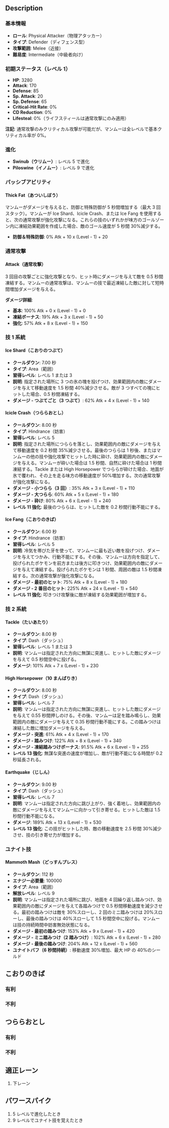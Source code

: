 ## Description

### 基本情報

- **ロール**: Physical Attacker（物理アタッカー）
- **タイプ**: Defender（ディフェンス型）
- **攻撃範囲**: Melee（近接）
- **難易度**: Intermediate（中級者向け）

### 初期ステータス（レベル 1）

- **HP**: 3280
- **Attack**: 170
- **Defense**: 85
- **Sp. Attack**: 20
- **Sp. Defense**: 65
- **Critical-Hit Rate**: 0%
- **CD Reduction**: 0%
- **Lifesteal**: 0%（ライフスティールは通常攻撃にのみ適用）

**注記**: 通常攻撃のみクリティカル攻撃が可能だが、マンムーは全レベルで基本クリティカル率が 0%。

### 進化

- **Swinub（ウリムー）**: レベル 5 で進化
- **Piloswine（イノムー）**: レベル 9 で進化

### パッシブアビリティ

#### Thick Fat（あついしぼう）

マンムーがダメージを与えると、防御と特殊防御が 5 秒間増加する（最大 3 回スタック）。マンムーが Ice Shard、Icicle Crash、または Ice Fang を使用すると、次の通常攻撃が強化攻撃になる。これらの技のいずれかが味方のゴールゾーン内に凍結効果範囲を作成した場合、敵のゴール速度が 5 秒間 30%減少する。

- **防御＆特殊防御**: 0% Atk + 10 x (Level - 1) + 20

### 通常攻撃

#### Attack（通常攻撃）

3 回目の攻撃ごとに強化攻撃となり、ヒット時にダメージを与えて敵を 0.5 秒間凍結する。マンムーの通常攻撃は、マンムーの技で最近凍結した敵に対して短時間増加ダメージを与える。

**ダメージ詳細**:

- **基本**: 100% Atk + 0 x (Level - 1) + 0
- **凍結ボーナス**: 19% Atk + 3 x (Level - 1) + 50
- **強化**: 57% Atk + 8 x (Level - 1) + 150

### 技 1 系統

#### Ice Shard（こおりのつぶて）

- **クールダウン**: 7.00 秒
- **タイプ**: Area（範囲）
- **習得レベル**: レベル 1 または 3
- **説明**: 指定された場所に 3 つの氷の塊を投げつけ、効果範囲内の敵にダメージを与えて移動速度を 1.5 秒間 40%減少させる。敵が 3 つすべての塊にヒットした場合、0.5 秒間凍結する。
- **ダメージ - つぶてごと（3 つぶて）**: 62% Atk + 4 x (Level - 1) + 140

#### Icicle Crash（つららおとし）

- **クールダウン**: 8.00 秒
- **タイプ**: Hindrance（妨害）
- **習得レベル**: レベル 5
- **説明**: 指定された場所につららを落とし、効果範囲内の敵にダメージを与えて移動速度を 0.2 秒間 35%減少させる。最後のつららは 1 秒後、またはマンムーの他の技や強化攻撃でヒットした時に砕け、効果範囲内の敵にダメージを与える。マンムーが砕いた場合は 1.5 秒間、自然に砕けた場合は 1 秒間凍結する。Tackle または High Horsepower でつららが砕けた場合、地面が氷で覆われ、その上を走る味方の移動速度が 50%増加する。次の通常攻撃が強化攻撃になる。
- **ダメージ - 小つらら（3 回）**: 35% Atk + 3 x (Level - 1) + 110
- **ダメージ - 大つらら**: 60% Atk + 5 x (Level - 1) + 180
- **ダメージ - 砕け**: 80% Atk + 6 x (Level - 1) + 240
- **レベル 11 強化**: 最後のつららは、ヒットした敵を 0.2 秒間行動不能にする。

#### Ice Fang（こおりのきば）

- **クールダウン**: 6.00 秒
- **タイプ**: Hindrance（妨害）
- **習得レベル**: レベル 5
- **説明**: 冷気を帯びた牙を使って、マンムーに最も近い敵を投げつけ、ダメージを与えてつかみ、行動不能にする。その後、マンムーは方向を指定して、投げられたポケモンを前方または後方に叩きつけ、効果範囲内の敵にダメージを与えて凍結する。投げられたポケモンは 1 秒間、周囲の敵は 1.5 秒間凍結する。次の通常攻撃が強化攻撃になる。
- **ダメージ - 最初のヒット**: 75% Atk + 8 x (Level - 1) + 180
- **ダメージ - 2 番目のヒット**: 225% Atk + 24 x (Level - 1) + 540
- **レベル 11 強化**: 叩きつけ攻撃後に敵が凍結する効果範囲が増加する。

### 技 2 系統

#### Tackle（たいあたり）

- **クールダウン**: 8.00 秒
- **タイプ**: Dash（ダッシュ）
- **習得レベル**: レベル 1 または 3
- **説明**: マンムーは指定された方向に無謀に突進し、ヒットした敵にダメージを与えて 0.5 秒間空中に投げる。
- **ダメージ**: 101% Atk + 7 x (Level - 1) + 230

#### High Horsepower（10 まんばりき）

- **クールダウン**: 8.00 秒
- **タイプ**: Dash（ダッシュ）
- **習得レベル**: レベル 7
- **説明**: マンムーは指定された方向に無謀に突進し、ヒットした敵にダメージを与えて 0.55 秒間押しのける。その後、マンムーは足を踏み鳴らし、効果範囲内の敵にダメージを与えて 0.35 秒間行動不能にする。この踏みつけは凍結した敵に増加ダメージを与える。
- **ダメージ - 突進**: 61% Atk + 4 x (Level - 1) + 170
- **ダメージ - 踏みつけ**: 122% Atk + 8 x (Level - 1) + 340
- **ダメージ - 凍結踏みつけボーナス**: 91.5% Atk + 6 x (Level - 1) + 255
- **レベル 13 強化**: 無謀な突進の速度が増加し、敵が行動不能になる時間が 0.2 秒延長される。

#### Earthquake（じしん）

- **クールダウン**: 9.00 秒
- **タイプ**: Dash（ダッシュ）
- **習得レベル**: レベル 7
- **説明**: マンムーは指定された方向に跳び上がり、強く着地し、効果範囲内の敵にダメージを与えてマンムーに向かって引き寄せる。ヒットした敵は 1.5 秒間行動不能になる。
- **ダメージ**: 189% Atk + 13 x (Level - 1) + 530
- **レベル 13 強化**: この技がヒットした時、敵の移動速度を 2.5 秒間 30%減少させ、技の引き寄せ力が増加する。

### ユナイト技

#### Mammoth Mash（どっすんプレス）

- **クールダウン**: 112 秒
- **エナジー必要量**: 100000
- **タイプ**: Area（範囲）
- **解放レベル**: レベル 9
- **説明**: マンムーは指定された場所に跳び、地面を 4 回繰り返し踏みつけ、効果範囲内の敵にダメージを与えて各踏みつけで 0.5 秒間移動速度を減少させる。最初の踏みつけは敵を 30%スローし、2 回のミニ踏みつけは 20%スローし、最後の踏みつけは 40%スローして 1.5 秒間空中に投げる。マンムーは技の持続時間中妨害無効状態になる。
- **ダメージ - 最初の踏みつけ**: 153% Atk + 9 x (Level - 1) + 420
- **ダメージ - ミニ踏みつけ（2 踏みつけ）**: 102% Atk + 6 x (Level - 1) + 280
- **ダメージ - 最後の踏みつけ**: 204% Atk + 12 x (Level - 1) + 560
- **ユナイトバフ（6 秒間持続）**: 移動速度 30%増加、最大 HP の 40%のシールド

## こおりのきば

### 有利

### 不利

## つららおとし

### 有利

### 不利

## 適正レーン

1. 下レーン

## パワースパイク

1. 5 レベルで進化したとき
2. 9 レベルでユナイト技を覚えたとき
